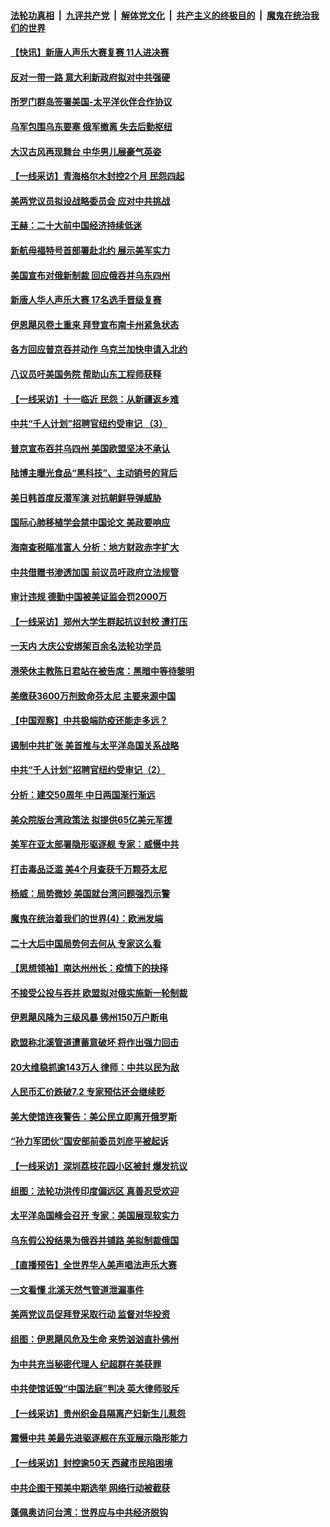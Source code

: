 ####  [法轮功真相](../../../../basic/blob/master/README.md?t=10021031) &nbsp;|&nbsp; [九评共产党](../../../../9ping.md/blob/master/README.md?t=10021031) &nbsp;|&nbsp; [解体党文化](../../../../jtdwh.md/blob/master/README.md?t=10021031)  &nbsp;|&nbsp; [共产主义的终极目的](../../../../gczydzjmd.md/blob/master/README.md?t=10021031) &nbsp;|&nbsp; [魔鬼在统治我们的世界](../../../../mgztzwmdsj.md/blob/master/README.md?t=10021031) 

#### [【快讯】新唐人声乐大赛复赛 11人进决赛](../pages/nf4514/n13836941.md?t=10021031) 

#### [反对一带一路 意大利新政府拟对中共强硬](../pages/nf4514/n13836853.md?t=10021031) 

#### [所罗门群岛签署美国-太平洋伙伴合作协议](../pages/nf4514/n13836866.md?t=10021031) 

#### [乌军包围乌东要塞 俄军撤离 失去后勤枢纽](../pages/nf4514/n13836820.md?t=10021031) 

#### [大汉古风再现舞台 中华男儿展豪气英姿](../pages/nf4514/n13835309.md?t=10021031) 

#### [【一线采访】青海格尔木封控2个月 民怨四起](../pages/nf4514/n13836720.md?t=10021031) 

#### [美两党议员拟设战略委员会 应对中共挑战](../pages/nf4514/n13836607.md?t=10021031) 

#### [王赫：二十大前中国经济持续低迷](../pages/nf4514/n13836676.md?t=10021031) 

#### [新航母福特号首部署赴北约 展示美军实力](../pages/nf4514/n13836538.md?t=10021031) 

#### [美国宣布对俄新制裁 回应俄吞并乌东四州](../pages/nf4514/n13836435.md?t=10021031) 

#### [新唐人华人声乐大赛 17名选手晋级复赛](../pages/nf4514/n13836444.md?t=10021031) 

#### [伊恩飓风卷土重来  拜登宣布南卡州紧急状态](../pages/nf4514/n13836310.md?t=10021031) 

#### [各方回应普京吞并动作 乌克兰加快申请入北约](../pages/nf4514/n13836341.md?t=10021031) 

#### [八议员吁美国务院 帮助山东工程师获释](../pages/nf4514/n13836379.md?t=10021031) 

#### [【一线采访】十一临近 民怨：从新疆返乡难](../pages/nf4514/n13836124.md?t=10021031) 

#### [中共“千人计划”招聘官纽约受审记 （3）](../pages/nf4514/n13835934.md?t=10021031) 

#### [普京宣布吞并乌四州 美国欧盟坚决不承认](../pages/nf4514/n13836171.md?t=10021031) 

#### [陆博主曝光食品“黑科技”、主动销号的背后](../pages/nf4514/n13836018.md?t=10021031) 

#### [美日韩首度反潜军演 对抗朝鲜导弹威胁](../pages/nf4514/n13836120.md?t=10021031) 

#### [国际心肺移植学会禁中国论文 美政要响应](../pages/nf4514/n13835695.md?t=10021031) 

#### [海南查税瞄准富人 分析：地方财政赤字扩大](../pages/nf4514/n13835957.md?t=10021031) 

#### [中共借赠书渗透加国 前议员吁政府立法规管](../pages/nf4514/n13835871.md?t=10021031) 

#### [审计违规 德勤中国被美证监会罚2000万](../pages/nf4514/n13835766.md?t=10021031) 

#### [【一线采访】郑州大学生群起抗议封校 遭打压](../pages/nf4514/n13835520.md?t=10021031) 

#### [一天内 大庆公安绑架百余名法轮功学员](../pages/nf4514/n13835359.md?t=10021031) 

#### [港荣休主教陈日君站在被告席：黑暗中等待黎明](../pages/nf4514/n13835640.md?t=10021031) 

#### [美缴获3600万剂致命芬太尼 主要来源中国](../pages/nf4514/n13835549.md?t=10021031) 

#### [【中国观察】中共极端防疫还能走多远？](../pages/nf4514/n13835529.md?t=10021031) 

#### [遏制中共扩张 美首推与太平洋岛国关系战略](../pages/nf4514/n13835479.md?t=10021031) 

#### [中共“千人计划”招聘官纽约受审记（2）](../pages/nf4514/n13835044.md?t=10021031) 

#### [分析：建交50周年 中日两国渐行渐远](../pages/nf4514/n13835405.md?t=10021031) 

#### [美众院版台湾政策法 拟提供65亿美元军援](../pages/nf4514/n13834951.md?t=10021031) 

#### [美军在亚太部署隐形驱逐舰 专家：威慑中共](../pages/nf4514/n13835188.md?t=10021031) 

#### [打击毒品泛滥 美4个月查获千万颗芬太尼](../pages/nf4514/n13835129.md?t=10021031) 

#### [杨威：局势微妙 美国就台湾问题强烈示警](../pages/nf4514/n13835024.md?t=10021031) 

#### [魔鬼在统治着我们的世界(4)：欧洲发端](../pages/nf4514/n10414890.md?t=10021031) 

#### [二十大后中国局势何去何从 专家这么看](../pages/nf4514/n13834792.md?t=10021031) 

#### [【思想领袖】南达州州长：疫情下的抉择](../pages/nf4514/n13818244.md?t=10021031) 

#### [不接受公投与吞并 欧盟拟对俄实施新一轮制裁](../pages/nf4514/n13834720.md?t=10021031) 

#### [伊恩飓风降为三级风暴 佛州150万户断电](../pages/nf4514/n13834670.md?t=10021031) 

#### [欧盟称北溪管道遭蓄意破坏 将作出强力回击](../pages/nf4514/n13834722.md?t=10021031) 

#### [20大维稳抓逾143万人 律师：中共以民为敌](../pages/nf4514/n13834610.md?t=10021031) 

#### [人民币汇价跌破7.2 专家预估还会继续贬](../pages/nf4514/n13834656.md?t=10021031) 

#### [美大使馆连夜警告：美公民立即离开俄罗斯](../pages/nf4514/n13834618.md?t=10021031) 

#### [“孙力军团伙”国安部前委员刘彦平被起诉](../pages/nf4514/n13834435.md?t=10021031) 

#### [【一线采访】深圳荔枝花园小区被封 爆发抗议](../pages/nf4514/n13834469.md?t=10021031) 

#### [组图：法轮功洪传印度偏远区 真善忍受欢迎](../pages/nf4514/n13833716.md?t=10021031) 

#### [太平洋岛国峰会召开 专家：美国展现软实力](../pages/nf4514/n13834401.md?t=10021031) 

#### [乌东假公投结果为俄吞并铺路 美拟制裁俄国](../pages/nf4514/n13834130.md?t=10021031) 

#### [【直播预告】全世界华人美声唱法声乐大赛](../pages/nf4514/n13834068.md?t=10021031) 

#### [一文看懂 北溪天然气管道泄漏事件](../pages/nf4514/n13833988.md?t=10021031) 

#### [美两党议员促拜登采取行动 监督对华投资](../pages/nf4514/n13833908.md?t=10021031) 

#### [组图：伊恩飓风危及生命 来势汹汹直扑佛州](../pages/nf4514/n13833963.md?t=10021031) 

#### [为中共充当秘密代理人 纪超群在美获罪](../pages/nf4514/n13833931.md?t=10021031) 

#### [中共使馆诋毁“中国法庭”判决 英大律师驳斥](../pages/nf4514/n13833945.md?t=10021031) 

#### [【一线采访】贵州织金县隔离产妇新生儿惹怨](../pages/nf4514/n13833706.md?t=10021031) 

#### [震慑中共 美最先进驱逐舰在东亚展示隐形能力](../pages/nf4514/n13833918.md?t=10021031) 

#### [【一线采访】封控逾50天 西藏市民陷困境](../pages/nf4514/n13833674.md?t=10021031) 

#### [中共企图干预美中期选举 网络行动被截获](../pages/nf4514/n13833877.md?t=10021031) 

#### [蓬佩奥访问台湾：世界应与中共经济脱钩](../pages/nf4514/n13833655.md?t=10021031) 

